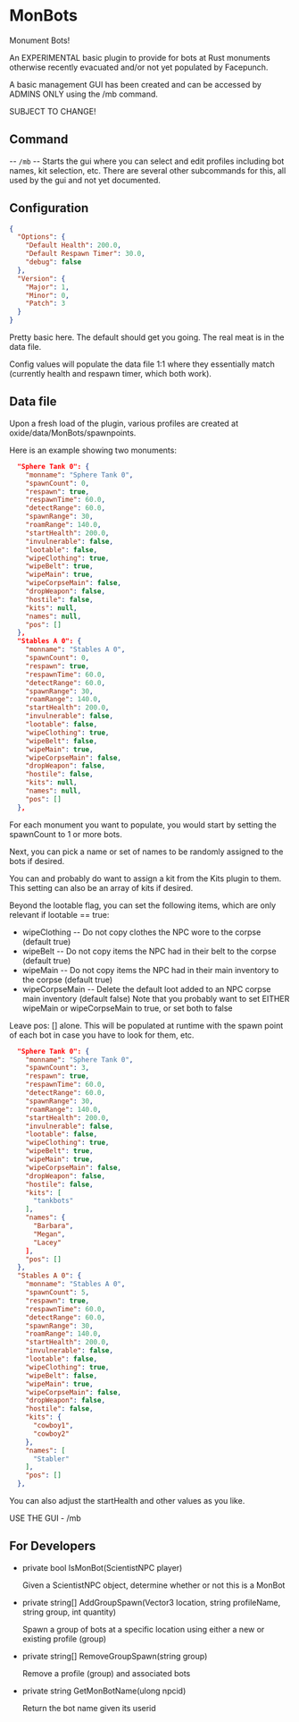# MonBots
Monument Bots!

An EXPERIMENTAL basic plugin to provide for bots at Rust monuments otherwise recently evacuated and/or not yet populated by Facepunch.

A basic management GUI has been created and can be accessed by ADMINS ONLY using the /mb command.

SUBJECT TO CHANGE!

## Command

  -- `/mb` -- Starts the gui where you can select and edit profiles including bot names, kit selection, etc.
      There are several other subcommands for this, all used by the gui and not yet documented.

## Configuration
```json
{
  "Options": {
    "Default Health": 200.0,
    "Default Respawn Timer": 30.0,
    "debug": false
  },
  "Version": {
    "Major": 1,
    "Minor": 0,
    "Patch": 3
  }
}
```

Pretty basic here.  The default should get you going.  The real meat is in the data file.

Config values will populate the data file 1:1 where they essentially match (currently health and respawn timer, which both work).

## Data file

Upon a fresh load of the plugin, various profiles are created at oxide/data/MonBots/spawnpoints.

Here is an example showing two monuments:

```json
  "Sphere Tank 0": {
    "monname": "Sphere Tank 0",
    "spawnCount": 0,
    "respawn": true,
    "respawnTime": 60.0,
    "detectRange": 60.0,
    "spawnRange": 30,
    "roamRange": 140.0,
    "startHealth": 200.0,
    "invulnerable": false,
    "lootable": false,
    "wipeClothing": true,
    "wipeBelt": true,
    "wipeMain": true,
    "wipeCorpseMain": false,
    "dropWeapon": false,
    "hostile": false,
    "kits": null,
    "names": null,
    "pos": []
  },
  "Stables A 0": {
    "monname": "Stables A 0",
    "spawnCount": 0,
    "respawn": true,
    "respawnTime": 60.0,
    "detectRange": 60.0,
    "spawnRange": 30,
    "roamRange": 140.0,
    "startHealth": 200.0,
    "invulnerable": false,
    "lootable": false,
    "wipeClothing": true,
    "wipeBelt": false,
    "wipeMain": true,
    "wipeCorpseMain": false,
    "dropWeapon": false,
    "hostile": false,
    "kits": null,
    "names": null,
    "pos": []
  },
```

For each monument you want to populate, you would start by setting the spawnCount to 1 or more bots.

Next, you can pick a name or set of names to be randomly assigned to the bots if desired.

You can and probably do want to assign a kit from the Kits plugin to them.  This setting can also be an array of kits if desired.

Beyond the lootable flag, you can set the following items, which are only relevant if lootable == true:
  - wipeClothing -- Do not copy clothes the NPC wore to the corpse (default true)
  - wipeBelt -- Do not copy items the NPC had in their belt to the corpse (default true)
  - wipeMain -- Do not copy items the NPC had in their main inventory to the corpse (default true)
  - wipeCorpseMain -- Delete the default loot added to an NPC corpse main inventory (default false)  Note that you probably want to set EITHER wipeMain or wipeCorpseMain to true, or set both to false

Leave pos: [] alone.  This will be populated at runtime with the spawn point of each bot in case you have to look for them, etc.

```json
  "Sphere Tank 0": {
    "monname": "Sphere Tank 0",
    "spawnCount": 3,
    "respawn": true,
    "respawnTime": 60.0,
    "detectRange": 60.0,
    "spawnRange": 30,
    "roamRange": 140.0,
    "startHealth": 200.0,
    "invulnerable": false,
    "lootable": false,
    "wipeClothing": true,
    "wipeBelt": true,
    "wipeMain": true,
    "wipeCorpseMain": false,
    "dropWeapon": false,
    "hostile": false,
    "kits": [
      "tankbots"
    ],
    "names": {
      "Barbara",
      "Megan",
      "Lacey"
    ],
    "pos": []
  },
  "Stables A 0": {
    "monname": "Stables A 0",
    "spawnCount": 5,
    "respawn": true,
    "respawnTime": 60.0,
    "detectRange": 60.0,
    "spawnRange": 30,
    "roamRange": 140.0,
    "startHealth": 200.0,
    "invulnerable": false,
    "lootable": false,
    "wipeClothing": true,
    "wipeBelt": false,
    "wipeMain": true,
    "wipeCorpseMain": false,
    "dropWeapon": false,
    "hostile": false,
    "kits": {
      "cowboy1",
      "cowboy2"
    },
    "names": [
      "Stabler"
    ],
    "pos": []
  },
```

You can also adjust the startHealth and other values as you like.

USE THE GUI - /mb

## For Developers

  - private bool IsMonBot(ScientistNPC player)

    Given a ScientistNPC object, determine whether or not this is a MonBot


  - private string[] AddGroupSpawn(Vector3 location, string profileName, string group, int quantity)

    Spawn a group of bots at a specific location using either a new or existing profile (group)


  - private string[] RemoveGroupSpawn(string group)

    Remove a profile (group) and associated bots


  - private string GetMonBotName(ulong npcid)

    Return the bot name given its userid


